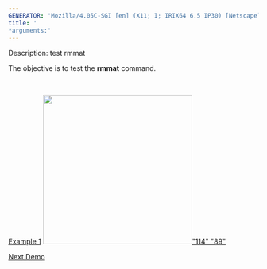 ```yaml
---
GENERATOR: 'Mozilla/4.05C-SGI [en] (X11; I; IRIX64 6.5 IP30) [Netscape]'
title: '
*arguments:'
---
```


 Description: test rmmat

   The objective is to test the **rmmat** command.

    

   [Example 1](description_rmmat.md)
   [<img height="300" width="300" src="https://lanl.github.io/LaGriT/assets/images/rmmat4_tn.gif">"114"
   "89"](description_rmmat.md)











[Next Demo](../../../demos/rotatept/md/main_rotatept1.md)
